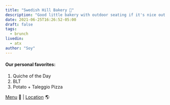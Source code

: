 ```yaml
---
title: "Swedish Hill Bakery 🥐"
description: "Good little bakery with outdoor seating if it's nice out."
date: 2021-06-25T16:26:52-05:00
draft: false
tags:
  - brunch
livedin:
  - atx
author: "Soy"
---
```

#### Our personal favorites:

1. Quiche of the Day
2. BLT
3. Potato + Taleggio Pizza

[Menu](https://swedishhillaustin.com/wp-content/uploads/2020/05/Swedish_AllDay.pdf) 📖  |  [Location](https://g.page/swedishhillaustin?share) 🌎
